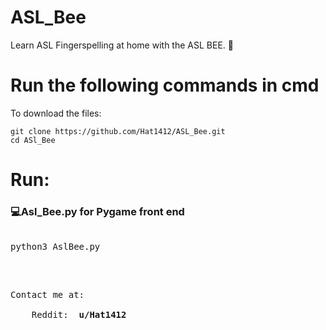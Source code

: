 # ASL_Bee
Learn ASL Fingerspelling at home with the ASL BEE. 🐝

<strong> <h1> Run the following commands in cmd </h1> </strong>

To download the files:
  ```
  git clone https://github.com/Hat1412/ASL_Bee.git
  cd ASl_Bee
  ```   
<h1> Run: </h1>
<h3> 💻Asl_Bee.py for Pygame front end </h3>
<pre> 
python3 AslBee.py

</pre>
</br>
<pre>
Contact me at: </br>
    Reddit: <strong> u/Hat1412 </strong>
</pre>
